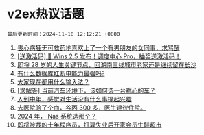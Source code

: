 # v2ex热议话题

`最后更新时间：2024-11-18 12:12:21 +0800`

1. [丧心病狂无可救药地喜欢上了一个有男朋友的女同事，求骂醒](https://www.v2ex.com/t/1090384)
1. [[送激活码] 🎉 Wins 2.5 发布！调度中心 Pro，抽奖送激活码！](https://www.v2ex.com/t/1090313)
1. [即将 28 岁的人生关键节点，回湖南三线城市老家还是继续留在长沙](https://www.v2ex.com/t/1090245)
1. [有什么数据库扛断电能力最强吗?](https://www.v2ex.com/t/1090399)
1. [大家现在都用什么输入法？](https://www.v2ex.com/t/1090383)
1. [[求解答] 当前汽车环境下，该如何选一台称心的车？](https://www.v2ex.com/t/1090377)
1. [人到中年，感觉对生活没有什么事提起兴趣](https://www.v2ex.com/t/1090326)
1. [去医院验了个血，谷丙 300 多，医生建议住院。](https://www.v2ex.com/t/1090366)
1. [2024 年， Nas 系统选那个？](https://www.v2ex.com/t/1090263)
1. [即将被裁的十年程序员，打算失业后开家会员生鲜超市](https://www.v2ex.com/t/1090430)

